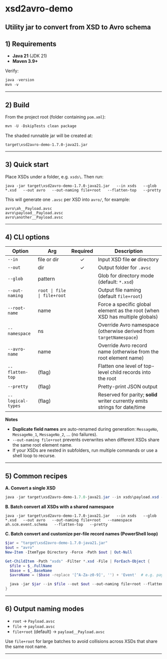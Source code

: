 # xsd2avro-demo
Utility jar to convert from XSD to Avro schema
---

## 1) Requirements

- **Java 21** (JDK 21)
- **Maven 3.9+**

Verify:
```powershell
java -version
mvn -v
```

---

## 2) Build

From the project root (folder containing `pom.xml`):

```powershell
mvn -U -DskipTests clean package
```

The shaded runnable jar will be created at:
```
target\xsd2avro-demo-1.7.0-java21.jar
```

---

## 3) Quick start

Place XSDs under a folder, e.g. `xsds\`. Then run:

```
java -jar target\xsd2avro-demo-1.7.0-java21.jar   --in xsds   --glob *.xsd   --out avro   --out-naming file+root   --flatten-top   --pretty
```


This will generate one `.avsc` per XSD into `avro/`, for example:
```
avro\ah__Payload.avsc
avro\payload__Payload.avsc
avro\another__Payload.avsc
```

---

## 4) CLI options

| Option | Arg | Required | Description |
|---|---|:---:|---|
| `--in` | file or dir | ✓ | Input XSD file **or** directory |
| `--out` | dir | ✓ | Output folder for `.avsc` |
| `--glob` | pattern |  | Glob for directory mode (default: `*.xsd`) |
| `--out-naming` | `root \| file \| file+root` |  | Output file naming (default `file+root`) |
| `--root-name` | name |  | Force a specific global element as the root (when XSD has multiple globals) |
| `--namespace` | ns |  | Override Avro namespace (otherwise derived from `targetNamespace`) |
| `--avro-name` | name |  | Override Avro record name (otherwise from the root element name) |
| `--flatten-top` | (flag) |  | Flatten one level of top-level child records into the root |
| `--pretty` | (flag) |  | Pretty-print JSON output |
| `--logical-types` | (flag) |  | Reserved for parity; **solid** writer currently emits strings for date/time |

**Notes**

- **Duplicate field names** are auto-renamed during generation: `MessageNo`, `MessageNo_1`, `MessageNo_2`, … (no failures).
- `--out-naming file+root` prevents overwrites when different XSDs share the same root element name.
- If your XSDs are nested in subfolders, run multiple commands or use a shell loop to recurse.

---

## 5) Common recipes

**A. Convert a single XSD**
```powershell
java -jar target\xsd2avro-demo-1.7.0-java21.jar --in xsds\payload.xsd --out avro --pretty
```

**B. Batch convert all XSDs with a shared namespace**
```
java -jar target\xsd2avro-demo-1.7.0-java21.jar   --in xsds   --glob *.xsd   --out avro   --out-naming file+root   --namespace ah.scm.event.schema   --flatten-top   --pretty
```

**C. Batch convert and customize per-file record names (PowerShell loop)**
```powershell
$jar = "target\xsd2avro-demo-1.7.0-java21.jar"
$out = "avro"
New-Item -ItemType Directory -Force -Path $out | Out-Null

Get-ChildItem -Path "xsds" -Filter *.xsd -File | ForEach-Object {
  $file = $_.FullName
  $base = $_.BaseName
  $avroName = ($base -replace '[^A-Za-z0-9]', '') + 'Event'  # e.g. payload.xsd -> payloadEvent

  java -jar $jar --in $file --out $out --out-naming file+root --flatten-top --pretty --avro-name $avroName
}
```

---
## 6) Output naming modes

- `root` → `Payload.avsc`
- `file` → `payload.avsc`
- `file+root` (default) → `payload__Payload.avsc`

Use `file+root` for large batches to avoid collisions across XSDs that share the same root name.

---

